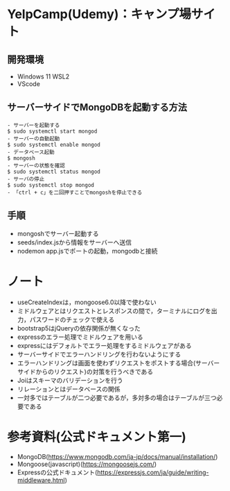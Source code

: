 # YelpCamp(Udemy)：キャンプ場サイト

## 開発環境
- Windows 11 WSL2
- VScode

## サーバーサイドでMongoDBを起動する方法
```
- サーバーを起動する
$ sudo systemctl start mongod
- サーバーの自動起動
$ sudo systemctl enable mongod
- データベース起動
$ mongosh
- サーバーの状態を確認
$ sudo systemctl status mongod
- サーバの停止
$ sudo systemctl stop mongod
- 「ctrl + c」を二回押すことでmongoshを停止できる
```

## 手順
- mongoshでサーバー起動する
- seeds/index.jsから情報をサーバーへ送信
- nodemon app.jsでポートの起動，mongodbと接続

# ノート
- useCreateIndexは，mongoose6.0以降で使わない
- ミドルウェアとはリクエストとレスポンスの間で，ターミナルにログを出力，パスワードのチェックで使える
- bootstrap5はjQueryの依存関係が無くなった
- expressのエラー処理でミドルウェアを用いる
- expressにはデフォルトでエラー処理をするミドルウェアがある
- サーバーサイドでエラーハンドリングを行わないようにする
- エラーハンドリングは画面を使わずリクエストをポストする場合(サーバーサイドからのリクエスト)の対策を行うべきである
- Joiはスキーマのバリデーションを行う
- リレーションとはデータベースの関係
- 一対多ではテーブルが二つ必要であるが，多対多の場合はテーブルが三つ必要である

# 参考資料(公式ドキュメント第一)
- MongoDB(https://www.mongodb.com/ja-jp/docs/manual/installation/)
- Mongoose(javascript)(https://mongoosejs.com/)
- Expressの公式ドキュメント(https://expressjs.com/ja/guide/writing-middleware.html)
